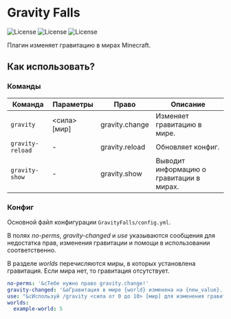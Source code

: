 # Gravity Falls

![License](https://img.shields.io/github/license/TheSpace-hub/GravityFalls?style=flat-square)
![License](https://img.shields.io/github/actions/workflow/status/TheSpace-hub/GravityFalls/build.yml?style=flat-square&label=Build)
![License](https://img.shields.io/github/license/TheSpace-hub/GravityFalls?style=flat-square)

Плагин изменяет гравитацию в мирах Minecraft.

## Как использовать?

### Команды

| Команда          | Параметры    | Право          | Описание                                 |
|------------------|--------------|----------------|------------------------------------------|
| `gravity`        | <сила> [мир] | gravity.change | Изменяет гравитацию в мире.              |
| `gravity-reload` | -            | gravity.reload | Обновляет конфиг.                        |
| `gravity-show`   | -            | gravity.show   | Выводит информацию о гравитации в мирах. |

### Конфиг

Основной файл конфигурации `GravityFalls/config.yml`.

В полях _no-perms_, _gravity-changed_ и _use_ указываются сообщения для недостатка прав, изменения гравитации и помощи в
использовании соответственно.

В разделе _worlds_ перечисляются миры, в которых установлена гравитация. Если мира нет, то гравитация отсутствует.

```yml
no-perms: '&cТебе нужно право gravity.change!'
gravity-changed: '&aГравитация в мире {world} изменена на {new_value}.'
use: "&cИспользуй /gravity <сила от 0 до 10> [мир] для изменения гравитации."
worlds:
  example-world: 5
```
